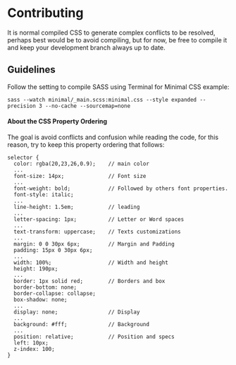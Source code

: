 # Contributing

It is normal compiled CSS to generate complex conflicts to be resolved, perhaps best would be to avoid compiling, but for now, be free to compile it and keep your development branch always up to date.

## Guidelines

Follow the setting to compile SASS using Terminal for Minimal CSS example:

```
sass --watch minimal/_main.scss:minimal.css --style expanded --precision 3 --no-cache --sourcemap=none
```  

#### About the CSS Property Ordering  

The goal is avoid conflicts and confusion while reading the code, for this reason, try to keep this property ordering that follows:

```
selector {
  color: rgba(20,23,26,0.9);    // main color
  ...
  font-size: 14px;              // Font size
  ...
  font-weight: bold;            // Followed by others font properties.
  font-style: italic;
  ...
  line-height: 1.5em;           // leading
  ...
  letter-spacing: 1px;          // Letter or Word spaces
  ...
  text-transform: uppercase;    // Texts customizations
  ...
  margin: 0 0 30px 6px;         // Margin and Padding
  padding: 15px 0 30px 6px;
  ...
  width: 100%;                  // Width and height
  height: 190px;
  ...
  border: 1px solid red;        // Borders and box
  border-bottom: none;
  border-collapse: collapse;
  box-shadow: none;
  ...
  display: none;                // Display
  ...
  background: #fff;             // Background
  ...
  position: relative;           // Position and specs
  left: 10px;
  z-index: 100;
}
```
